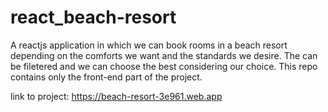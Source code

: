 # react_beach-resort
A reactjs application in which we can book rooms in a beach resort depending on the comforts we want and the standards we desire.
The can be filetered and we can choose the best considering our choice.
This repo contains only the front-end part of the project.

link to project:  https://beach-resort-3e961.web.app
